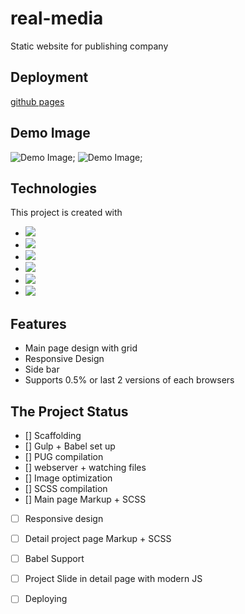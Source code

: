 # real-media
Static website for publishing company
## Deployment

[github pages](https://hyunchoitan.github.io/real-media/)

## Demo Image

![Demo Image]("./realMedia(1).png");
![Demo Image]("./realMedia(2).png");

## Technologies

This project is created with 
* <img src = "https://img.shields.io/badge/-HTML5-E34F26?style=flat&logo=html5&logoColor=white"> 
* <img src = "https://img.shields.io/badge/-CSS3-1572B6?style=flat&logo=css3&logoColor=white">
* <img src="https://img.shields.io/badge/-Sass-cc6699?style=flat&logo=sass&logoColor=ffffff">
* <img src="https://img.shields.io/badge/-Gulp-cf4647?style=flat&logo=gulp&logoColor=ffffff">
* <img src="https://img.shields.io/badge/-Babel-F9DC3E?style=flat&logo=babel&logoColor=ffffff">
* <img src="https://img.shields.io/badge/-PUG-A86454?style=flat/">
## Features


* Main page design with grid
* Responsive Design
* Side bar
* Supports 0.5% or last 2 versions of each browsers

## The Project Status


- [] Scaffolding
- [] Gulp + Babel set up
- [] PUG compilation
- [] webserver + watching files
- [] Image optimization
- [] SCSS compilation
- [] Main page Markup + SCSS
- [ ] Responsive design
- [ ] Detail project page Markup + SCSS
- [ ] Babel Support
- [ ] Project Slide in detail page with modern JS
- [ ] Deploying
 
